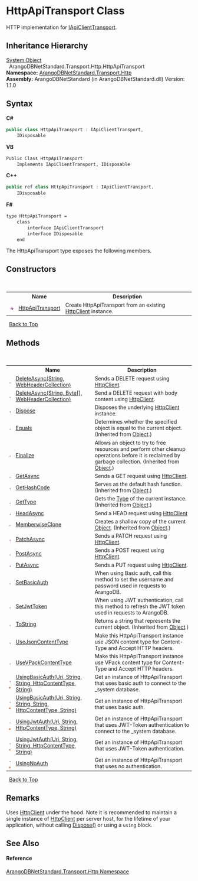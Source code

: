 # HttpApiTransport Class
 

HTTP implementation for <a href="195ac3ac-9de2-b86f-d7e0-b5076c107a46">IApiClientTransport</a>.


## Inheritance Hierarchy
<a href="https://docs.microsoft.com/dotnet/api/system.object" target="_blank" rel="noopener noreferrer">System.Object</a><br />&nbsp;&nbsp;ArangoDBNetStandard.Transport.Http.HttpApiTransport<br />
**Namespace:**&nbsp;<a href="366f5efc-7ad4-93ac-45db-23c7edb26915">ArangoDBNetStandard.Transport.Http</a><br />**Assembly:**&nbsp;ArangoDBNetStandard (in ArangoDBNetStandard.dll) Version: 1.1.0

## Syntax

**C#**<br />
``` C#
public class HttpApiTransport : IApiClientTransport, 
	IDisposable
```

**VB**<br />
``` VB
Public Class HttpApiTransport
	Implements IApiClientTransport, IDisposable
```

**C++**<br />
``` C++
public ref class HttpApiTransport : IApiClientTransport, 
	IDisposable
```

**F#**<br />
``` F#
type HttpApiTransport =  
    class
        interface IApiClientTransport
        interface IDisposable
    end
```

The HttpApiTransport type exposes the following members.


## Constructors
&nbsp;<table><tr><th></th><th>Name</th><th>Description</th></tr><tr><td>![Public method](media/pubmethod.gif "Public method")</td><td><a href="8828d68c-6002-940e-b65d-45fd1a89a9e3">HttpApiTransport</a></td><td>
Create HttpApiTransport from an existing <a href="https://docs.microsoft.com/dotnet/api/system.net.http.httpclient" target="_blank" rel="noopener noreferrer">HttpClient</a> instance.</td></tr></table>&nbsp;
<a href="#httpapitransport-class">Back to Top</a>

## Methods
&nbsp;<table><tr><th></th><th>Name</th><th>Description</th></tr><tr><td>![Public method](media/pubmethod.gif "Public method")</td><td><a href="ee301d68-058b-fb34-2fef-eeaf1183760d">DeleteAsync(String, WebHeaderCollection)</a></td><td>
Sends a DELETE request using <a href="https://docs.microsoft.com/dotnet/api/system.net.http.httpclient" target="_blank" rel="noopener noreferrer">HttpClient</a>.</td></tr><tr><td>![Public method](media/pubmethod.gif "Public method")</td><td><a href="a6e9054c-0372-91cc-d270-4d57f5b37474">DeleteAsync(String, Byte[], WebHeaderCollection)</a></td><td>
Send a DELETE request with body content using <a href="https://docs.microsoft.com/dotnet/api/system.net.http.httpclient" target="_blank" rel="noopener noreferrer">HttpClient</a>.</td></tr><tr><td>![Public method](media/pubmethod.gif "Public method")</td><td><a href="46288d90-43de-016a-f8b4-585a9f18cb06">Dispose</a></td><td>
Disposes the underlying <a href="https://docs.microsoft.com/dotnet/api/system.net.http.httpclient" target="_blank" rel="noopener noreferrer">HttpClient</a> instance.</td></tr><tr><td>![Public method](media/pubmethod.gif "Public method")</td><td><a href="https://docs.microsoft.com/dotnet/api/system.object.equals#system-object-equals(system-object)" target="_blank" rel="noopener noreferrer">Equals</a></td><td>
Determines whether the specified object is equal to the current object.
 (Inherited from <a href="https://docs.microsoft.com/dotnet/api/system.object" target="_blank" rel="noopener noreferrer">Object</a>.)</td></tr><tr><td>![Protected method](media/protmethod.gif "Protected method")</td><td><a href="https://docs.microsoft.com/dotnet/api/system.object.finalize#system-object-finalize" target="_blank" rel="noopener noreferrer">Finalize</a></td><td>
Allows an object to try to free resources and perform other cleanup operations before it is reclaimed by garbage collection.
 (Inherited from <a href="https://docs.microsoft.com/dotnet/api/system.object" target="_blank" rel="noopener noreferrer">Object</a>.)</td></tr><tr><td>![Public method](media/pubmethod.gif "Public method")</td><td><a href="8d1f1eec-ad52-d32c-961d-3fa3b0062d3e">GetAsync</a></td><td>
Sends a GET request using <a href="https://docs.microsoft.com/dotnet/api/system.net.http.httpclient" target="_blank" rel="noopener noreferrer">HttpClient</a>.</td></tr><tr><td>![Public method](media/pubmethod.gif "Public method")</td><td><a href="https://docs.microsoft.com/dotnet/api/system.object.gethashcode#system-object-gethashcode" target="_blank" rel="noopener noreferrer">GetHashCode</a></td><td>
Serves as the default hash function.
 (Inherited from <a href="https://docs.microsoft.com/dotnet/api/system.object" target="_blank" rel="noopener noreferrer">Object</a>.)</td></tr><tr><td>![Public method](media/pubmethod.gif "Public method")</td><td><a href="https://docs.microsoft.com/dotnet/api/system.object.gettype#system-object-gettype" target="_blank" rel="noopener noreferrer">GetType</a></td><td>
Gets the <a href="https://docs.microsoft.com/dotnet/api/system.type" target="_blank" rel="noopener noreferrer">Type</a> of the current instance.
 (Inherited from <a href="https://docs.microsoft.com/dotnet/api/system.object" target="_blank" rel="noopener noreferrer">Object</a>.)</td></tr><tr><td>![Public method](media/pubmethod.gif "Public method")</td><td><a href="b4782370-d892-c4b0-d4a4-608ddbb1a212">HeadAsync</a></td><td>
Send a HEAD request using <a href="https://docs.microsoft.com/dotnet/api/system.net.http.httpclient" target="_blank" rel="noopener noreferrer">HttpClient</a></td></tr><tr><td>![Protected method](media/protmethod.gif "Protected method")</td><td><a href="https://docs.microsoft.com/dotnet/api/system.object.memberwiseclone#system-object-memberwiseclone" target="_blank" rel="noopener noreferrer">MemberwiseClone</a></td><td>
Creates a shallow copy of the current <a href="https://docs.microsoft.com/dotnet/api/system.object" target="_blank" rel="noopener noreferrer">Object</a>.
 (Inherited from <a href="https://docs.microsoft.com/dotnet/api/system.object" target="_blank" rel="noopener noreferrer">Object</a>.)</td></tr><tr><td>![Public method](media/pubmethod.gif "Public method")</td><td><a href="fba48226-fd0d-4ec1-7966-3d1a3e7e083c">PatchAsync</a></td><td>
Sends a PATCH request using <a href="https://docs.microsoft.com/dotnet/api/system.net.http.httpclient" target="_blank" rel="noopener noreferrer">HttpClient</a>.</td></tr><tr><td>![Public method](media/pubmethod.gif "Public method")</td><td><a href="f42710f1-dcc5-adf0-e9ca-f152de0771e4">PostAsync</a></td><td>
Sends a POST request using <a href="https://docs.microsoft.com/dotnet/api/system.net.http.httpclient" target="_blank" rel="noopener noreferrer">HttpClient</a>.</td></tr><tr><td>![Public method](media/pubmethod.gif "Public method")</td><td><a href="42cf81f9-ec2a-a50f-0d2f-3466b2296ba7">PutAsync</a></td><td>
Sends a PUT request using <a href="https://docs.microsoft.com/dotnet/api/system.net.http.httpclient" target="_blank" rel="noopener noreferrer">HttpClient</a>.</td></tr><tr><td>![Public method](media/pubmethod.gif "Public method")</td><td><a href="5968ae37-fe75-d247-d056-e270b3fd2c59">SetBasicAuth</a></td><td>
When using Basic auth, call this method to set the username and password used in requests to ArangoDB.</td></tr><tr><td>![Public method](media/pubmethod.gif "Public method")</td><td><a href="8e335c69-0479-dd19-2b63-79a112d30b3f">SetJwtToken</a></td><td>
When using JWT authentication, call this method to refresh the JWT token used in requests to ArangoDB.</td></tr><tr><td>![Public method](media/pubmethod.gif "Public method")</td><td><a href="https://docs.microsoft.com/dotnet/api/system.object.tostring#system-object-tostring" target="_blank" rel="noopener noreferrer">ToString</a></td><td>
Returns a string that represents the current object.
 (Inherited from <a href="https://docs.microsoft.com/dotnet/api/system.object" target="_blank" rel="noopener noreferrer">Object</a>.)</td></tr><tr><td>![Public method](media/pubmethod.gif "Public method")</td><td><a href="e786fd89-45ac-6d5d-a26d-a1c1d2f5c596">UseJsonContentType</a></td><td>
Make this HttpApiTransport instance use JSON content type for Content-Type and Accept HTTP headers.</td></tr><tr><td>![Public method](media/pubmethod.gif "Public method")</td><td><a href="0a07dbf8-5dfe-07da-4558-1c4a620a9e43">UseVPackContentType</a></td><td>
Make this HttpApiTransport instance use VPack content type for Content-Type and Accept HTTP headers.</td></tr><tr><td>![Public method](media/pubmethod.gif "Public method")![Static member](media/static.gif "Static member")</td><td><a href="c14367fb-9981-4152-5b06-189476860a31">UsingBasicAuth(Uri, String, String, HttpContentType, String)</a></td><td>
Get an instance of HttpApiTransport that uses basic auth to connect to the _system database.</td></tr><tr><td>![Public method](media/pubmethod.gif "Public method")![Static member](media/static.gif "Static member")</td><td><a href="7bd5d151-1c95-946a-65e7-6f637c1743fc">UsingBasicAuth(Uri, String, String, String, HttpContentType, String)</a></td><td>
Get an instance of HttpApiTransport that uses basic auth.</td></tr><tr><td>![Public method](media/pubmethod.gif "Public method")![Static member](media/static.gif "Static member")</td><td><a href="8c58c132-f513-5662-eddd-210e38de9a82">UsingJwtAuth(Uri, String, HttpContentType, String)</a></td><td>
Get an instance of HttpApiTransport that uses JWT-Token authentication to connect to the _system database.</td></tr><tr><td>![Public method](media/pubmethod.gif "Public method")![Static member](media/static.gif "Static member")</td><td><a href="ad254e1c-b56a-5722-6ebd-9302c74279d9">UsingJwtAuth(Uri, String, String, HttpContentType, String)</a></td><td>
Get an instance of HttpApiTransport that uses JWT-Token authentication.</td></tr><tr><td>![Public method](media/pubmethod.gif "Public method")![Static member](media/static.gif "Static member")</td><td><a href="86e18df3-717c-9bc6-eea9-7dd1a633b5bf">UsingNoAuth</a></td><td>
Get an instance of HttpApiTransport that uses no authentication.</td></tr></table>&nbsp;
<a href="#httpapitransport-class">Back to Top</a>

## Remarks
Uses <a href="https://docs.microsoft.com/dotnet/api/system.net.http.httpclient" target="_blank" rel="noopener noreferrer">HttpClient</a> under the hood. Note it is recommended to maintain a single instance of <a href="https://docs.microsoft.com/dotnet/api/system.net.http.httpclient" target="_blank" rel="noopener noreferrer">HttpClient</a> per server host, for the lifetime of your application, without calling <a href="46288d90-43de-016a-f8b4-585a9f18cb06">Dispose()</a> or using a `using` block.

## See Also


#### Reference
<a href="366f5efc-7ad4-93ac-45db-23c7edb26915">ArangoDBNetStandard.Transport.Http Namespace</a><br />